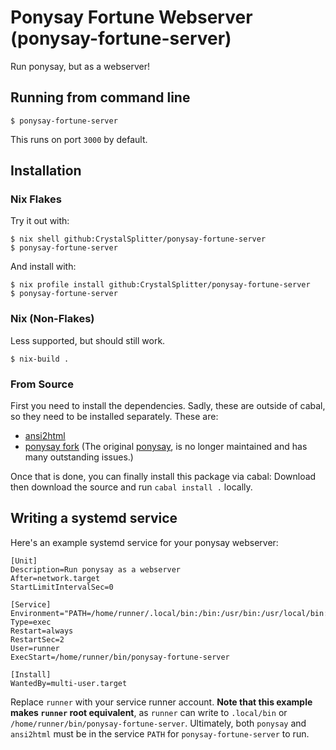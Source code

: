 # Ponysay Fortune Webserver (ponysay-fortune-server)

Run ponysay, but as a webserver!

## Running from command line

```shell
$ ponysay-fortune-server
```

This runs on port `3000` by default.

## Installation

### Nix Flakes

Try it out with:

```shell
$ nix shell github:CrystalSplitter/ponysay-fortune-server
$ ponysay-fortune-server
```

And install with:

```shell
$ nix profile install github:CrystalSplitter/ponysay-fortune-server
$ ponysay-fortune-server
```

### Nix (Non-Flakes)

Less supported, but should still work.

```shell
$ nix-build .
```

### From Source

First you need to install the dependencies. Sadly,
these are outside of cabal, so they need to be installed
separately. These are:


* [ansi2html](https://pypi.org/project/ansi2html/)
* [ponysay fork](https://github.com/erkin/ponysay)
  (The original [ponysay](https://github.com/erkin/ponysay), is no longer
  maintained and has many outstanding issues.)

Once that is done, you can finally install this package via cabal:
Download then download the source and run `cabal install .` locally.

## Writing a systemd service

Here's an example systemd service for your ponysay
webserver:

```
[Unit]
Description=Run ponysay as a webserver
After=network.target
StartLimitIntervalSec=0

[Service]
Environment="PATH=/home/runner/.local/bin:/bin:/usr/bin:/usr/local/bin:/usr/games"
Type=exec
Restart=always
RestartSec=2
User=runner
ExecStart=/home/runner/bin/ponysay-fortune-server

[Install]
WantedBy=multi-user.target
```

Replace `runner` with your service runner account. **Note that this example
makes `runner` root equivalent**, as `runner` can write to
`.local/bin` or `/home/runner/bin/ponysay-fortune-server`. Ultimately, both `ponysay`
and `ansi2html` must be in the service `PATH` for `ponysay-fortune-server` to run.

